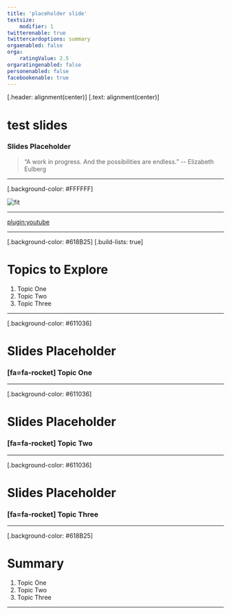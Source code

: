 ```yaml
---
title: 'placeholder slide'
textsize:
    modifier: 1
twitterenable: true
twittercardoptions: summary
orgaenabled: false
orga:
    ratingValue: 2.5
orgaratingenabled: false
personenabled: false
facebookenable: true
---
```


[.header: alignment(center)]
[.text: alignment(center)]

# test slides

### Slides Placeholder

> “A work in progress. And the possibilities are endless.”
-- Elizabeth Eulberg

---

[.background-color: #FFFFFF]

![fit](https://www.opengeoedu.de/images/oge_pptx-hd-fossgis2019.png "Untertitel")

---

[plugin:youtube](https://www.youtube.com/watch?v=fwrLTp219pA)

---

[.background-color: #618B25]
[.build-lists: true]

# Topics to Explore
1. Topic One  
2. Topic Two   
3. Topic Three  

---

[.background-color: #611036]

# Slides Placeholder

### [fa=fa-rocket] Topic One

---

[.background-color: #611036]

# Slides Placeholder

### [fa=fa-rocket] Topic Two

---

[.background-color: #611036]

# Slides Placeholder

### [fa=fa-rocket] Topic Three

---

[.background-color: #618B25]

# Summary
1. Topic One  
2. Topic Two   
3. Topic Three  

---

